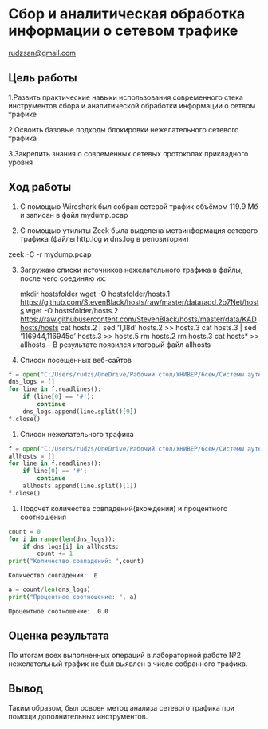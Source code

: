 Сбор и аналитическая обработка информации о сетевом трафике
================
rudzsan@gmail.com

## Цель работы

1.Развить практические навыки использования современного стека
инструментов сбора и аналитической обработки информации о сетвом трафике

2.Освоить базовые подходы блокировки нежелательного сетевого трафика

3.Закрепить знания о современных сетевых протоколах прикладного уровня

## Ход работы

1.  C помощью Wireshark был собран сетевой трафик объёмом 119.9 Мб и
    записан в файл mydump.pcap

2.  C помощью утилиты Zeek была выделена метаинформация сетевого трафика (файлы http.log и dns.log в репозитории)

zeek -C -r mydump.pcap

3.  Загружаю списки источников нежелательного трафика в файлы, после чего соединяю их:

    mkdir hostsfolder wget -O hostsfolder/hosts.1
    https://github.com/StevenBlack/hosts/raw/master/data/add.2o7Net/hosts
    wget -O hostsfolder/hosts.2
    https://raw.githubusercontent.com/StevenBlack/hosts/master/data/KADhosts/hosts
    cat hosts.2 | sed ‘1,18d’ hosts.2 \>\> hosts.3 cat hosts.3 | sed
    ‘116944,116945d’ hosts.3 \>\> hosts.5 rm hosts.2 rm hosts.3 cat
    hosts\* \>\> allhosts – В результате появился итоговый файл allhosts

4.  Список посещенных веб-сайтов

``` python
f = open("C:/Users/rudzs/OneDrive/Рабочий стол/УНИВЕР/6сем/Системы аутентификации ИБ/Лаб2/dns.log","r")
dns_logs = []
for line in f.readlines():
    if (line[0] == '#'):
        continue
    dns_logs.append(line.split()[9])
f.close()
```

1.  Список нежелательного трафика

``` python
f = open("C:/Users/rudzs/OneDrive/Рабочий стол/УНИВЕР/6сем/Системы аутентификации ИБ/Лаб2/allhosts","r")
allhosts = []
for line in f.readlines():
    if line[0] == '#':
        continue
    allhosts.append(line.split()[1])
f.close()
```

1.  Подсчет количества совпадений(вхождений) и процентного соотношения

``` python
count = 0
for i in range(len(dns_logs)):
    if dns_logs[i] in allhosts:
        count += 1
print("Количество совпадений: ",count)
```

    Количество совпадений:  0

``` python
a = count/len(dns_logs)
print("Процентное соотношение: ", a)
```

    Процентное соотношение:  0.0

## Оценка результата

По итогам всех выполненных операций в лабораторной работе №2
нежелательный трафик не был выявлен в числе собранного трафика.

## Вывод

Таким образом, был освоен метод анализа сетевого трафика при помощи
дополнительных инструментов.
